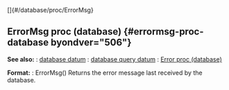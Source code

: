 []{#/database/proc/ErrorMsg}
## ErrorMsg proc (database) {#errormsg-proc-database byondver="506"}
**See also:**
:   [database datum](#/database)
:   [database query datum](#/database/query)
:   [Error proc (database)](#/database/proc/Error)
<!-- -->
**Format:**
:   ErrorMsg()
Returns the error message last received by the database.